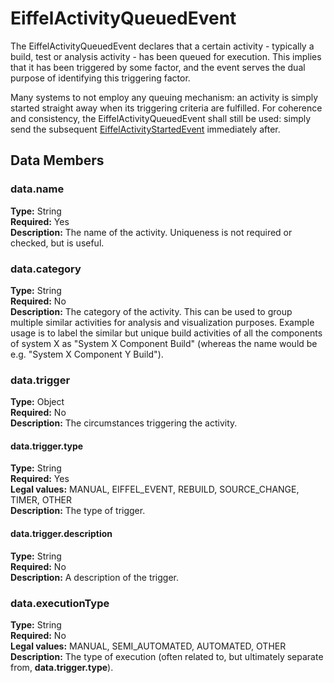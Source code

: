 # EiffelActivityQueuedEvent
The EiffelActivityQueuedEvent declares that a certain activity - typically a build, test or analysis activity - has been queued for execution. This implies that it has been triggered by some factor, and the event serves the dual purpose of identifying this triggering factor.

Many systems to not employ any queuing mechanism: an activity is simply started straight away when its triggering criteria are fulfilled. For coherence and consistency, the EiffelActivityQueuedEvent shall still be used: simply send the subsequent [EiffelActivityStartedEvent](./EiffelActivityStartedEvent.md) immediately after.

## Data Members
### data.name
__Type:__ String  
__Required:__ Yes  
__Description:__ The name of the activity. Uniqueness is not required or checked, but is useful.

### data.category
__Type:__ String  
__Required:__ No  
__Description:__ The category of the activity. This can be used to group multiple similar activities for analysis and visualization purposes. Example usage is to label the similar but unique build activities of all the components of system X as "System X Component Build" (whereas the name would be e.g. "System X Component Y Build").

### data.trigger
__Type:__ Object  
__Required:__ No  
__Description:__ The circumstances triggering the activity.

#### data.trigger.type
__Type:__ String  
__Required:__ Yes  
__Legal values:__ MANUAL, EIFFEL_EVENT, REBUILD, SOURCE_CHANGE, TIMER, OTHER  
__Description:__ The type of trigger.

#### data.trigger.description
__Type:__ String  
__Required:__ No  
__Description:__ A description of the trigger.

### data.executionType
__Type:__ String  
__Required:__ No  
__Legal values:__ MANUAL, SEMI_AUTOMATED, AUTOMATED, OTHER  
__Description:__ The type of execution (often related to, but ultimately separate from, __data.trigger.type__).
